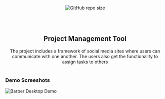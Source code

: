 <div align="center">
  
  ![GitHub repo size](https://img.shields.io/github/repo-size/codewithsadee/barber)
 
  <br />
  <br />

  <h2 align="center">Project Management Tool </h2>
The project includes a framework of social
media sites where users can communicate
with one another. The users also get the
functionality to assign tasks to others
  

</div>

<br />

### Demo Screeshots

![Barber Desktop Demo](./readme-images/desktop.png "Desktop Demo")
